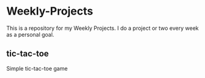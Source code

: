 # Weekly-Projects
This is a repository for my Weekly Projects.
I do a project or two every week as a personal goal.

## tic-tac-toe
Simple tic-tac-toe game
